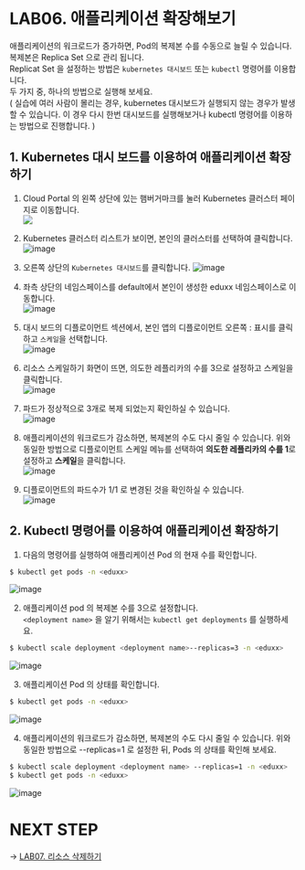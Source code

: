 # LAB06. 애플리케이션 확장해보기
애플리케이션의 워크로드가 증가하면,  Pod의 복제본 수를 수동으로 늘릴 수 있습니다. 복제본은 Replica Set 으로 관리 됩니다.    
Replicat Set 을 설정하는 방법은 `kubernetes 대시보드` 또는 `kubectl` 명령어를 이용합니다.   
두 가지 중, 하나의 방법으로 실행해 보세요.    
( 실습에 여러 사람이 몰리는 경우, kubernetes 대시보드가 실행되지 않는 경우가 발생할 수 있습니다. 이 경우 다시 한번 대시보드를 실행해보거나 kubectl 명령어를 이용하는 방법으로 진행합니다. )   

## 1. Kubernetes 대시 보드를 이용하여 애플리케이션 확장하기
1. Cloud Portal 의 왼쪽 상단에 있는 햄버거마크를 눌러 Kubernetes 클러스터 페이지로 이동합니다.   
![](https://gblobscdn.gitbook.com/assets%2F-MDXHogCOGHdFvq3uZkw%2F-MELqlmA0MuUwvRlG92T%2F-MEQiMRltiTyIYxQpr9X%2Fimage.png?alt=media&token=45fe67f7-e3ef-4dfe-a53f-14c6970a52c2)  

2. Kubernetes 클러스터 리스트가 보이면, 본인의 클러스터를 선택하여 클릭합니다. 
![image](https://user-images.githubusercontent.com/15958325/94113755-57c5b600-fe82-11ea-8ffd-6347407cf3af.png)  

3. 오른쪽 상단의 `Kubernetes 대시보드`를 클릭합니다. 
![image](https://user-images.githubusercontent.com/15958325/94113952-a07d6f00-fe82-11ea-8a7f-1578fd939d7a.png)  

4. 좌측 상단의 네임스페이스를 default에서 본인이 생성한 eduxx 네임스페이스로 이동합니다.  
![image](https://user-images.githubusercontent.com/15958325/94143875-62e10c00-feab-11ea-8865-a55fceb4e184.png)


5. 대시 보드의 디플로이먼트 섹션에서, 본인 앱의 디플로이먼트 오른쪽 :  표시를 클릭하고 `스케일`을 선택합니다.   
![image](https://user-images.githubusercontent.com/15958325/94147319-19df8680-feb0-11ea-9e01-6be7ad85bad8.png)  

6. 리소스 스케일하기 화면이 뜨면,  의도한 레플리카의 수를 3으로 설정하고 스케일을 클릭합니다.   
![image](https://user-images.githubusercontent.com/15958325/94147412-34b1fb00-feb0-11ea-8687-70b3257917fe.png)  


7. 파드가 정상적으로 3개로 복제 되었는지 확인하실 수 있습니다.   
![image](https://user-images.githubusercontent.com/15958325/94147505-51e6c980-feb0-11ea-8581-78e23357a452.png)  

8. 애플리케이션의 워크로드가 감소하면,  복제본의 수도 다시 줄일 수 있습니다.  위와 동일한 방법으로 디플로이먼트 스케일 메뉴를 선택하여 **의도한 레플리카의 수를 1**로 설정하고 **스케일**을 클릭합니다.   
![image](https://user-images.githubusercontent.com/15958325/94147573-6aef7a80-feb0-11ea-95de-3b56cb515c11.png)    

9. 디플로이먼트의 파드수가 1/1 로 변경된 것을 확인하실 수 있습니다.   
![image](https://user-images.githubusercontent.com/15958325/94147645-85295880-feb0-11ea-876d-4813a04cfc61.png)  

## 2. Kubectl 명령어를 이용하여 애플리케이션 확장하기  
1. 다음의 명령어를 실행하여 애플리케이션 Pod 의 현재 수를 확인합니다. 
~~~sh
$ kubectl get pods -n <eduxx>
~~~
![image](https://user-images.githubusercontent.com/15958325/94143667-1eee0700-feab-11ea-89e5-e531d315b558.png)    


2. 애플리케이션 pod 의 복제본 수를 3으로 설정합니다.   
`<deployment name>` 을 알기 위해서는 `kubectl get deployments` 를 실행하세요.   
~~~sh
$ kubectl scale deployment <deployment name>--replicas=3 -n <eduxx> 
~~~  
![image](https://user-images.githubusercontent.com/15958325/94147907-e5b89580-feb0-11ea-88bb-283285d5acaf.png)  

3. 애플리케이션 Pod 의 상태를 확인합니다. 
~~~sh
$ kubectl get pods -n <eduxx>
~~~
![image](https://user-images.githubusercontent.com/15958325/94147980-0385fa80-feb1-11ea-9463-126dcbcc79d8.png)    

4. 애플리케이션의 워크로드가 감소하면,  복제본의 수도 다시 줄일 수 있습니다.  위와 동일한 방법으로 --replicas=1 로 설정한 뒤, Pods 의 상태를 확인해 보세요.  
~~~sh
$ kubectl scale deployment <deployment name> --replicas=1 -n <eduxx>
$ kubectl get pods -n <eduxx>
~~~

![image](https://user-images.githubusercontent.com/15958325/94148229-519afe00-feb1-11ea-9ac5-9b01a1b1dab4.png)  

# NEXT STEP
-> [LAB07. 리소스 삭제하기]()  

